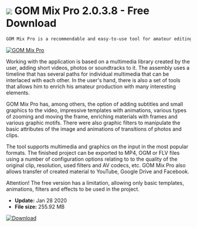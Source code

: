 # ![](https://cdn.softexe.net/static/icon/a/gom-mix-pro-9175.png) GOM Mix Pro 2.0.3.8 - Free Download

```sh
GOM Mix Pro is a recommendable and easy-to-use tool for amateur editing and video editing. Thanks to it, without unnecessary effort, we will prepare an effective movie containing professional effects and animations of transitions.
```
[![GOM Mix Pro](https://gallery.dpcdn.pl/imgc/Tools/81799/g_-_420x350_1.5_-_xa8259341-e227-43b5-acf1-5e46792e2df1.png)](https://softexe.net/win/multimedia/video/gom-mix-pro:apge.html)

Working with the application is based on a multimedia library created by the user, adding short videos, photos or soundtracks to it. The assembly uses a timeline that has several paths for individual multimedia that can be interlaced with each other. In the user's hand, there is also a set of tools that allows him to enrich his amateur production with many interesting elements.
 
 GOM Mix Pro has, among others, the option of adding subtitles and small graphics to the video, impressive templates with animations, various types of zooming and moving the frame, enriching materials with frames and various graphic motifs. There were also graphic filters to manipulate the basic attributes of the image and animations of transitions of photos and clips.
 
 The tool supports multimedia and graphics on the input in the most popular formats. The finished project can be exported to MP4, OGM or FLV files using a number of configuration options relating to to the quality of the original clip, resolution, used filters and AV codecs, etc. GOM Mix Pro also allows transfer of created material to YouTube, Google Drive and Facebook.
 
 Attention!
 The free version has a limitation, allowing only basic templates, animations, filters and effects to be used in the project.


- **Update:** Jan 28 2020
- **File size:** 255.92 MB

[![Download](https://cdn.softexe.net/static/img/download.png)](https://softexe.net/win/multimedia/video/gom-mix-pro:apge.html)

